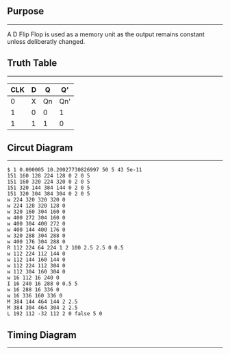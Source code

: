 ## Purpose
---
A D Flip Flop is used as a memory unit as the output remains constant unless deliberatly changed.

## Truth Table
---
| CLK | D   | Q   | Q'  |
| --- | --- | --- | --- |
| 0   | X   | Qn  | Qn' |
| 1   | 0   | 0   | 1   |
| 1   | 1   | 1   | 0    |

## Circut Diagram
---
```circuitjs
$ 1 0.000005 10.20027730826997 50 5 43 5e-11
151 160 128 224 128 0 2 0 5
151 160 320 224 320 0 2 0 5
151 320 144 384 144 0 2 0 5
151 320 304 384 304 0 2 0 5
w 224 320 320 320 0
w 224 128 320 128 0
w 320 160 304 160 0
w 400 272 304 160 0
w 400 304 400 272 0
w 400 144 400 176 0
w 320 288 304 288 0
w 400 176 304 288 0
R 112 224 64 224 1 2 100 2.5 2.5 0 0.5
w 112 224 112 144 0
w 112 144 160 144 0
w 112 224 112 304 0
w 112 304 160 304 0
w 16 112 16 240 0
I 16 240 16 288 0 0.5 5
w 16 288 16 336 0
w 16 336 160 336 0
M 384 144 464 144 2 2.5
M 384 304 464 304 2 2.5
L 192 112 -32 112 2 0 false 5 0

```

## Timing Diagram
---
